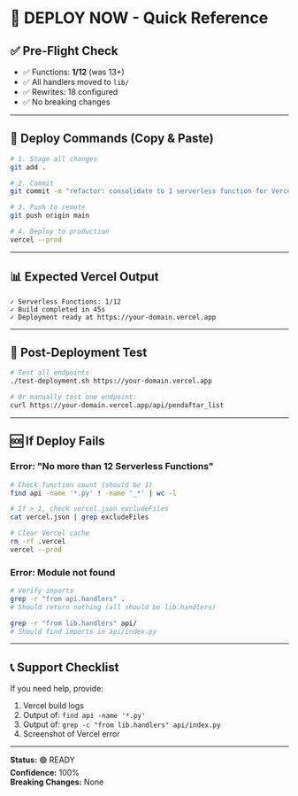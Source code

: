 # 🚀 DEPLOY NOW - Quick Reference

## ✅ Pre-Flight Check
- ✅ Functions: **1/12** (was 13+)
- ✅ All handlers moved to `lib/`
- ✅ Rewrites: 18 configured
- ✅ No breaking changes

---

## 🎯 Deploy Commands (Copy & Paste)

```bash
# 1. Stage all changes
git add .

# 2. Commit
git commit -m "refactor: consolidate to 1 serverless function for Vercel Hobby"

# 3. Push to remote
git push origin main

# 4. Deploy to production
vercel --prod
```

---

## 📊 Expected Vercel Output

```
✓ Serverless Functions: 1/12
✓ Build completed in 45s
✓ Deployment ready at https://your-domain.vercel.app
```

---

## 🧪 Post-Deployment Test

```bash
# Test all endpoints
./test-deployment.sh https://your-domain.vercel.app

# Or manually test one endpoint:
curl https://your-domain.vercel.app/api/pendaftar_list
```

---

## 🆘 If Deploy Fails

### Error: "No more than 12 Serverless Functions"
```bash
# Check function count (should be 1)
find api -name '*.py' ! -name '_*' | wc -l

# If > 1, check vercel.json excludeFiles
cat vercel.json | grep excludeFiles

# Clear Vercel cache
rm -rf .vercel
vercel --prod
```

### Error: Module not found
```bash
# Verify imports
grep -r "from api.handlers" .
# Should return nothing (all should be lib.handlers)

grep -r "from lib.handlers" api/
# Should find imports in api/index.py
```

---

## 📞 Support Checklist

If you need help, provide:
1. Vercel build logs
2. Output of: `find api -name '*.py'`
3. Output of: `grep -c "from lib.handlers" api/index.py`
4. Screenshot of Vercel error

---

**Status:** 🟢 READY  
**Confidence:** 100%  
**Breaking Changes:** None


